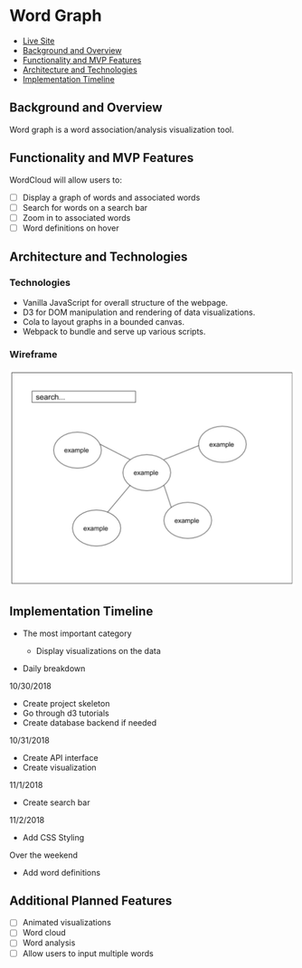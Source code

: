 # Word Graph

* [Live Site](#)
* [Background and Overview](#background-and-overview)
* [Functionality and MVP Features](#functionality-and-mvp-features)
* [Architecture and Technologies](#architecture-and-technologies)
* [Implementation Timeline](#implementation-timeline)
## Background and Overview

Word graph is a word association/analysis visualization tool.

## Functionality and MVP Features

WordCloud will allow users to:
* [ ] Display a graph of words and associated words
* [ ] Search for words on a search bar
* [ ] Zoom in to associated words
* [ ] Word definitions on hover

## Architecture and Technologies

### Technologies
* Vanilla JavaScript for overall structure of the webpage.
* D3 for DOM manipulation and rendering of data visualizations.
* Cola to layout graphs in a bounded canvas.
* Webpack to bundle and serve up various scripts.

### Wireframe

<img src="./images/wireframe.png" width="600px"/>

## Implementation Timeline

* The most important category
  * Display visualizations on the data

* Daily breakdown

10/30/2018
* Create project skeleton
* Go through d3 tutorials
* Create database backend if needed

10/31/2018
* Create API interface
* Create visualization

11/1/2018
* Create search bar

11/2/2018
* Add CSS Styling

Over the weekend
* Add word definitions

## Additional Planned Features
* [ ] Animated visualizations
* [ ] Word cloud
* [ ] Word analysis
* [ ] Allow users to input multiple words
